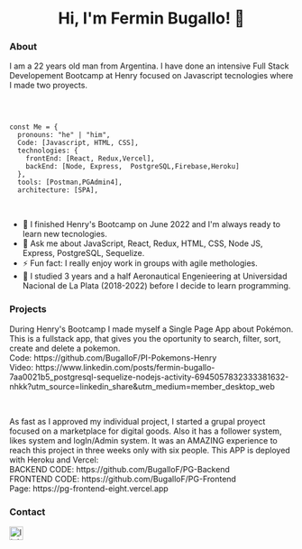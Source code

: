 <h1 align="center">Hi, I'm Fermin Bugallo! 👋
</h1>
<h3>
About
</h3>
<p>I am a 22 years old man from Argentina.   I have done an intensive Full Stack Developement Bootcamp at Henry focused on Javascript tecnologies where I made two proyects. </p>
<br/>


````

const Me = {
  pronouns: "he" | "him",
  Code: [Javascript, HTML, CSS],
  technologies: {
    frontEnd: [React, Redux,Vercel],
    backEnd: [Node, Express,  PostgreSQL,Firebase,Heroku]
  },
  tools: [Postman,PGAdmin4],
  architecture: [SPA],
````
<br/>

- 🌱 I finished Henry's Bootcamp on June 2022 and I'm always ready to learn new tecnologies.
- 💬 Ask me about JavaScript, React, Redux, HTML, CSS, Node JS, Express, PostgreSQL, Sequelize.
- ⚡ Fun fact: I really enjoy work in groups with agile methologies.
- 📖 I studied 3 years and a half Aeronautical Engenieering at Universidad Nacional de La Plata (2018-2022) before I decide to learn programming.
<h3>
Projects 
</h3>
<p>
  During Henry's Bootcamp I made myself a Single Page App about Pokémon.
  This is a fullstack app, that gives you the oportunity to search, filter, sort, create and delete a pokemon. <br/>
  Code: https://github.com/BugalloF/PI-Pokemons-Henry  <br/>
  Video: https://www.linkedin.com/posts/fermin-bugallo-7aa0021b5_postgresql-sequelize-nodejs-activity-6945057832333381632-nhkk?utm_source=linkedin_share&utm_medium=member_desktop_web
 </p>
 <br/>
 <p>
  As fast as I approved my individual project, I started a grupal proyect focused on a marketplace for digital goods. 
  Also it has a follower system, likes system and logIn/Admin system. 
  It was an AMAZING experience to reach this project in three weeks only with six people.
  This APP is deployed with Heroku and Vercel: <br/>
  BACKEND CODE: https://github.com/BugalloF/PG-Backend <br/>
  FRONTEND CODE: https://github.com/BugalloF/PG-Frontend <br/>
  Page: https://pg-frontend-eight.vercel.app
 </p>
 <h3>
  Contact
  </h3>
  <p>

 <a href="https://www.linkedin.com/in/fermin-bugallo-7aa0021b5/" target="blank">

  <img src="https://cdn-icons-png.flaticon.com/512/174/174857.png" alt="linkedIn" height="24px" width="24px" />

 </a>

</p>
